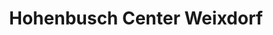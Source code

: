 ---
title: "Hohenbusch Center Weixdorf"
url: /dresden/hohenbusch-center-weixdorf/
shop: Einkaufszentrum
---